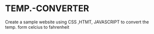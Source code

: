 # TEMP.-CONVERTER
Create a sample website using CSS ,HTMT, JAVASCRIPT to convert the temp. form celcius to fahrenheit 
